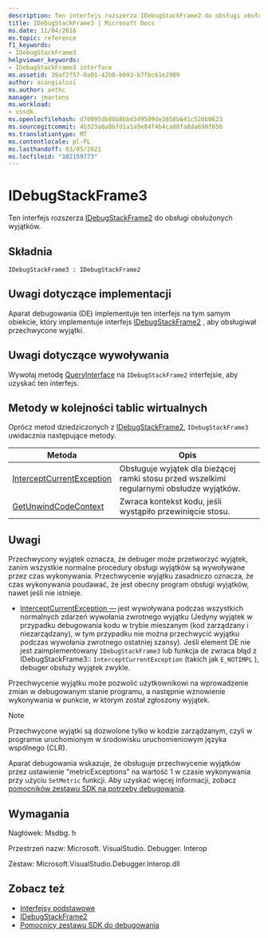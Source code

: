 ```yaml
---
description: Ten interfejs rozszerza IDebugStackFrame2 do obsługi obsłużonych wyjątków.
title: IDebugStackFrame3 | Microsoft Docs
ms.date: 11/04/2016
ms.topic: reference
f1_keywords:
- IDebugStackFrame3
helpviewer_keywords:
- IDebugStackFrame3 interface
ms.assetid: 39af2f57-0a01-42b8-b093-b7fbc61e2909
author: acangialosi
ms.author: anthc
manager: jmartens
ms.workload:
- vssdk
ms.openlocfilehash: d70095db80b8bbd349509de2858b641c520b0623
ms.sourcegitcommit: 4b323a8a8bfd1a1a9e84f4b4ca88fa8da690f656
ms.translationtype: MT
ms.contentlocale: pl-PL
ms.lasthandoff: 03/05/2021
ms.locfileid: "102159773"
---
```

# <a name="idebugstackframe3"></a>IDebugStackFrame3
Ten interfejs rozszerza [IDebugStackFrame2](../../../extensibility/debugger/reference/idebugstackframe2.md) do obsługi obsłużonych wyjątków.

## <a name="syntax"></a>Składnia

```
IDebugStackFrame3 : IDebugStackFrame2
```

## <a name="notes-for-implementers"></a>Uwagi dotyczące implementacji
 Aparat debugowania (DE) implementuje ten interfejs na tym samym obiekcie, który implementuje interfejs [IDebugStackFrame2](../../../extensibility/debugger/reference/idebugstackframe2.md) , aby obsługiwał przechwycone wyjątki.

## <a name="notes-for-callers"></a>Uwagi dotyczące wywoływania
 Wywołaj metodę [QueryInterface](/cpp/atl/queryinterface) na `IDebugStackFrame2` interfejsie, aby uzyskać ten interfejs.

## <a name="methods-in-vtable-order"></a>Metody w kolejności tablic wirtualnych
 Oprócz metod dziedziczonych z [IDebugStackFrame2](../../../extensibility/debugger/reference/idebugstackframe2.md), `IDebugStackFrame3` uwidacznia następujące metody.

|Metoda|Opis|
|------------|-----------------|
|[InterceptCurrentException](../../../extensibility/debugger/reference/idebugstackframe3-interceptcurrentexception.md)|Obsługuje wyjątek dla bieżącej ramki stosu przed wszelkimi regularnymi obsłudze wyjątków.|
|[GetUnwindCodeContext](../../../extensibility/debugger/reference/idebugstackframe3-getunwindcodecontext.md)|Zwraca kontekst kodu, jeśli wystąpiło przewinięcie stosu.|

## <a name="remarks"></a>Uwagi
 Przechwycony wyjątek oznacza, że debuger może przetworzyć wyjątek, zanim wszystkie normalne procedury obsługi wyjątków są wywoływane przez czas wykonywania. Przechwycenie wyjątku zasadniczo oznacza, że czas wykonywania poudawać, że jest obecny program obsługi wyjątków, nawet jeśli nie istnieje.

- [InterceptCurrentException —](../../../extensibility/debugger/reference/idebugstackframe3-interceptcurrentexception.md) jest wywoływana podczas wszystkich normalnych zdarzeń wywołania zwrotnego wyjątku (Jedyny wyjątek w przypadku debugowania kodu w trybie mieszanym (kod zarządzany i niezarządzany), w tym przypadku nie można przechwycić wyjątku podczas wywołania zwrotnego ostatniej szansy). Jeśli element DE nie jest zaimplementowany `IDebugStackFrame3` lub funkcja de zwraca błąd z IDebugStackFrame3:: `InterceptCurrentException` (takich jak `E_NOTIMPL` ), debuger obsłuży wyjątek zwykle.

 Przechwycenie wyjątku może pozwolić użytkownikowi na wprowadzenie zmian w debugowanym stanie programu, a następnie wznowienie wykonywania w punkcie, w którym został zgłoszony wyjątek.

> [!NOTE]
> Przechwycone wyjątki są dozwolone tylko w kodzie zarządzanym, czyli w programie uruchomionym w środowisku uruchomieniowym języka wspólnego (CLR).

 Aparat debugowania wskazuje, że obsługuje przechwycenie wyjątków przez ustawienie "metricExceptions" na wartość 1 w czasie wykonywania przy użyciu `SetMetric` funkcji. Aby uzyskać więcej informacji, zobacz [pomocników zestawu SDK na potrzeby debugowania](../../../extensibility/debugger/reference/sdk-helpers-for-debugging.md).

## <a name="requirements"></a>Wymagania
 Nagłówek: Msdbg. h

 Przestrzeń nazw: Microsoft. VisualStudio. Debugger. Interop

 Zestaw: Microsoft.VisualStudio.Debugger.Interop.dll

## <a name="see-also"></a>Zobacz też
- [Interfejsy podstawowe](../../../extensibility/debugger/reference/core-interfaces.md)
- [IDebugStackFrame2](../../../extensibility/debugger/reference/idebugstackframe2.md)
- [Pomocnicy zestawu SDK do debugowania](../../../extensibility/debugger/reference/sdk-helpers-for-debugging.md)

